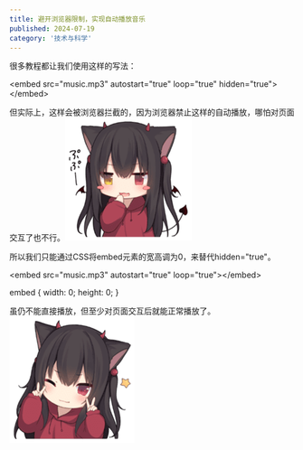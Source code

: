 ```yaml
---
title: 避开浏览器限制，实现自动播放音乐
published: 2024-07-19
category: '技术与科学'
---
```


很多教程都让我们使用这样的写法：

&lt;embed src="music.mp3" autostart="true" loop="true" hidden="true">&lt;/embed>

但实际上，这样会被浏览器拦截的，因为浏览器禁止这样的自动播放，哪怕对页面交互了也不行。![](images/sticker-37.png)

所以我们只能通过CSS将embed元素的宽高调为0，来替代hidden="true"。

&lt;embed src="music.mp3" autostart="true" loop="true">&lt;/embed>

embed {
    width: 0;
    height: 0;
}

虽仍不能直接播放，但至少对页面交互后就能正常播放了。![](images/sticker-35.png)